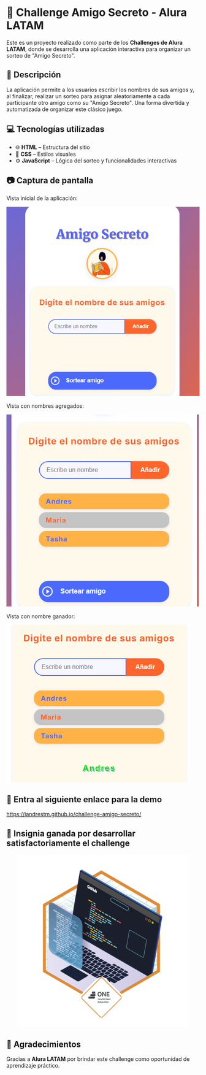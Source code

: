 # 🎁 Challenge Amigo Secreto - Alura LATAM

Este es un proyecto realizado como parte de los **Challenges de Alura LATAM**, donde se desarrolla una aplicación interactiva para organizar un sorteo de "Amigo Secreto".

## 📌 Descripción

La aplicación permite a los usuarios escribir los nombres de sus amigos y, al finalizar, realizar un sorteo para asignar aleatoriamente a cada participante otro amigo como su "Amigo Secreto". Una forma divertida y automatizada de organizar este clásico juego.

## 💻 Tecnologías utilizadas

- 🌐 **HTML** – Estructura del sitio
- 🎨 **CSS** – Estilos visuales
- ⚙️ **JavaScript** – Lógica del sorteo y funcionalidades interactivas

## 📷 Captura de pantalla

Vista inicial de la aplicación:

![Amigo Secreto - Vista previa](./assets/pantalla-inicial.png)

Vista con nombres agregados:

![Amigo Secreto - Vista Nombres AGG](./assets/con-nombres.png)

Vista con nombre ganador:

![Amigo Secreto - Vista ganador](./assets/con-nombre-sorteado.png)

## 🚀 Entra al siguiente enlace para la demo

https://iandrestm.github.io/challenge-amigo-secreto/

## 🏅 Insignia ganada por desarrollar satisfactoriamente el challenge

<p align="center">
  <img src="./assets/insignia.png" alt="Amigo Secreto - insignia" width="450"/>
</p>

## 🙌 Agradecimientos

Gracias a **Alura LATAM** por brindar este challenge como oportunidad de aprendizaje práctico.


